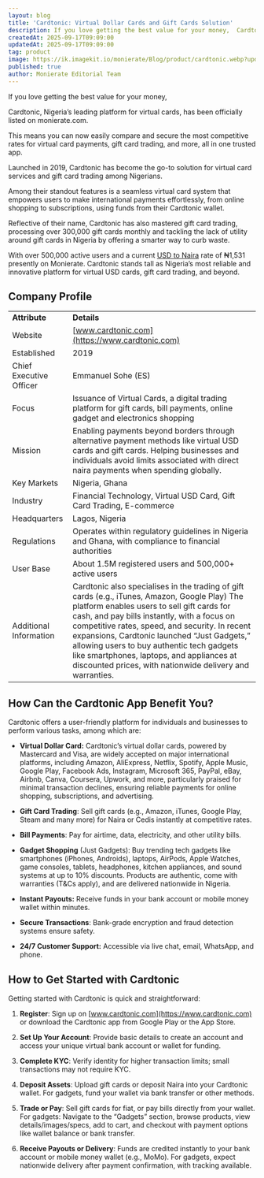 ```yaml
---
layout: blog
title: 'Cardtonic: Virtual Dollar Cards and Gift Cards Solution'
description: If you love getting the best value for your money,  Cardtonic, Nigeria’s leading platform for virtual cards, has been officially listed on monierate.com. This means you can now easily compare and secure the most competitive rates for virtual card payments, gift card trading, and more, all in one trusted app.
createdAt: 2025-09-17T09:09:00
updatedAt: 2025-09-17T09:09:00
tag: product
image: https://ik.imagekit.io/monierate/Blog/product/cardtonic.webp?updatedAt=1758092761505
published: true
author: Monierate Editorial Team
---
```

If you love getting the best value for your money, 

Cardtonic, Nigeria’s leading platform for virtual cards, has been officially listed on monierate.com. 

This means you can now easily compare and secure the most competitive rates for virtual card payments, gift card trading, and more, all in one trusted app.

Launched in 2019, Cardtonic has become the go-to solution for virtual card services and gift card trading among Nigerians. 

Among their standout features is a seamless virtual card system that empowers users to make international payments effortlessly, from online shopping to subscriptions, using funds from their Cardtonic wallet. 

Reflective of their name, Cardtonic has also mastered gift card trading, processing over 300,000 gift cards monthly and tackling the lack of utility around gift cards in Nigeria by offering a smarter way to curb waste.

With over 500,000 active users and a current [USD to Naira](https://monierate.com/converter/cardtonic/?Amount=1&From=usd&To=ngn) rate of ₦1,531 presently on Monierate. Cardtonic stands tall as Nigeria’s most reliable and innovative platform for virtual USD cards, gift card trading, and beyond.


## Company Profile

|                         |                                                                                                                                                                                                                                                                                                                                                                                                                                                     |
| ----------------------- | --------------------------------------------------------------------------------------------------------------------------------------------------------------------------------------------------------------------------------------------------------------------------------------------------------------------------------------------------------------------------------------------------------------------------------------------------- |
| **Attribute**           | **Details**                                                                                                                                                                                                                                                                                                                                                                                                                                         |
| Website                 | [www.cardtonic.com](https://www.cardtonic.com)                                                                                                                                                                                                                                                                                                                                                                                                                                  |
| Established             | 2019                                                                                                                                                                                                                                                                                                                                                                                                                                                |
| Chief Executive Officer | Emmanuel Sohe (ES)                                                                                                                                                                                                                                                                                                                                                                                                                                  |
| Focus                   | Issuance of Virtual Cards, a digital trading platform for gift cards, bill payments, online gadget and electronics shopping                                                                                                                                                                                                                                                                                                                         |
| Mission                 | Enabling payments beyond borders through alternative payment methods like virtual USD cards and gift cards. Helping businesses and individuals avoid limits associated with direct naira payments when spending globally.                                                                                                                                                                                                                           |
| Key Markets             | Nigeria, Ghana                                                                                                                                                                                                                                                                                                                                                                                                                                      |
| Industry                | Financial Technology, Virtual USD Card, Gift Card Trading, E-commerce                                                                                                                                                                                                                                                                                                                                                                               |
| Headquarters            | Lagos, Nigeria                                                                                                                                                                                                                                                                                                                                                                                                                                      |
| Regulations             | Operates within regulatory guidelines in Nigeria and Ghana, with compliance to financial authorities                                                                                                                                                                                                                                                                                                                                                |
| User Base               | About 1.5M  registered users and 500,000+ active users                                                                                                                                                                                                                                                                                                                                                                                              |
| Additional Information  | Cardtonic also specialises in the trading of gift cards (e.g., iTunes, Amazon, Google Play) The platform enables users to sell gift cards for cash, and pay bills instantly, with a focus on competitive rates, speed, and security. In recent expansions, Cardtonic launched “Just Gadgets,” allowing users to buy authentic tech gadgets like smartphones, laptops, and appliances at discounted prices, with nationwide delivery and warranties. |


## How Can the Cardtonic App Benefit You?

Cardtonic offers a user-friendly platform for individuals and businesses to perform various tasks, among which are: 

- **Virtual Dollar Card:**  Cardtonic’s virtual dollar cards, powered by Mastercard and Visa, are widely accepted on major international platforms, including Amazon, AliExpress, Netflix, Spotify, Apple Music, Google Play, Facebook Ads, Instagram, Microsoft 365, PayPal, eBay, Airbnb, Canva, Coursera, Upwork, and more, particularly praised for minimal transaction declines, ensuring reliable payments for online shopping, subscriptions, and advertising.

- **Gift Card Trading**: Sell gift cards (e.g., Amazon, iTunes, Google Play, Steam and many more) for Naira or Cedis instantly at competitive rates.

- **Bill Payments**: Pay for airtime, data, electricity, and other utility bills.

- **Gadget Shopping** (Just Gadgets): Buy trending tech gadgets like smartphones (iPhones, Androids), laptops, AirPods, Apple Watches, game consoles, tablets, headphones, kitchen appliances, and sound systems at up to 10% discounts. Products are authentic, come with warranties (T\&Cs apply), and are delivered nationwide in Nigeria.

- **Instant Payouts:** Receive funds in your bank account or mobile money wallet within minutes.

- **Secure Transactions**: Bank-grade encryption and fraud detection systems ensure safety.

- **24/7 Customer Support:** Accessible via live chat, email, WhatsApp, and phone.


## How to Get Started with Cardtonic

Getting started with Cardtonic is quick and straightforward:

1. **Register**: Sign up on [www.cardtonic.com](https://www.cardtonic.com) or download the Cardtonic app from Google Play or the App Store.

2. **Set Up Your Account**: Provide basic details to create an account and access your unique virtual bank account or wallet for funding.

3. **Complete KYC**: Verify identity for higher transaction limits; small transactions may not require KYC.

4. **Deposit Assets**: Upload gift cards or deposit Naira into your Cardtonic wallet. For gadgets, fund your wallet via bank transfer or other methods.

5. **Trade or Pay**: Sell gift cards for fiat, or pay bills directly from your wallet. For gadgets: Navigate to the “Gadgets” section, browse products, view details/images/specs, add to cart, and checkout with payment options like wallet balance or bank transfer.

6. **Receive Payouts or Delivery**: Funds are credited instantly to your bank account or mobile money wallet (e.g., MoMo). For gadgets, expect nationwide delivery after payment confirmation, with tracking available.

